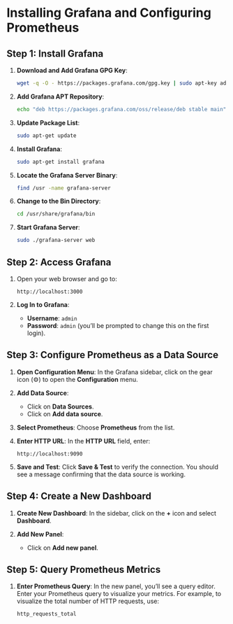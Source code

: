 # Installing Grafana and Configuring Prometheus

## Step 1: Install Grafana

1. **Download and Add Grafana GPG Key**:
   ```bash
   wget -q -O - https://packages.grafana.com/gpg.key | sudo apt-key add -
   ```

2. **Add Grafana APT Repository**:
   ```bash
   echo "deb https://packages.grafana.com/oss/release/deb stable main" | sudo tee /etc/apt/sources.list.d/grafana.list
   ```

3. **Update Package List**:
   ```bash
   sudo apt-get update
   ```

4. **Install Grafana**:
   ```bash
   sudo apt-get install grafana
   ```

5. **Locate the Grafana Server Binary**:
   ```bash
   find /usr -name grafana-server
   ```

6. **Change to the Bin Directory**:
   ```bash
   cd /usr/share/grafana/bin
   ```

7. **Start Grafana Server**:
   ```bash
   sudo ./grafana-server web
   ```

## Step 2: Access Grafana

1. Open your web browser and go to:
   ```
   http://localhost:3000
   ```

2. **Log In to Grafana**:
   - **Username**: `admin`
   - **Password**: `admin` (you’ll be prompted to change this on the first login).

## Step 3: Configure Prometheus as a Data Source

1. **Open Configuration Menu**:
   In the Grafana sidebar, click on the gear icon (⚙️) to open the **Configuration** menu.

2. **Add Data Source**:
   - Click on **Data Sources**.
   - Click on **Add data source**.

3. **Select Prometheus**:
   Choose **Prometheus** from the list.

4. **Enter HTTP URL**:
   In the **HTTP URL** field, enter:
   ```
   http://localhost:9090
   ```

5. **Save and Test**:
   Click **Save & Test** to verify the connection. You should see a message confirming that the data source is working.

## Step 4: Create a New Dashboard

1. **Create New Dashboard**:
   In the sidebar, click on the **+** icon and select **Dashboard**.

2. **Add New Panel**:
   - Click on **Add new panel**.

## Step 5: Query Prometheus Metrics

1. **Enter Prometheus Query**:
   In the new panel, you’ll see a query editor. Enter your Prometheus query to visualize your metrics. For example, to visualize the total number of HTTP requests, use:
   ```promql
   http_requests_total
   ```
